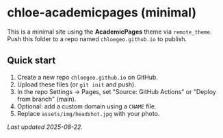 # chloe-academicpages (minimal)

This is a minimal site using the **AcademicPages** theme via `remote_theme`.  
Push this folder to a repo named `chloegeo.github.io` to publish.

## Quick start
1. Create a new repo `chloegeo.github.io` on GitHub.
2. Upload these files (or `git init` and push).
3. In the repo Settings → Pages, set "Source: GitHub Actions" or "Deploy from branch" (main).
4. Optional: add a custom domain using a `CNAME` file.
5. Replace `assets/img/headshot.jpg` with your photo.

_Last updated 2025-08-22._
